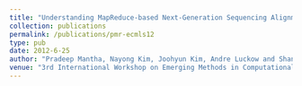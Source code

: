 ```yaml
---
title: "Understanding MapReduce-based Next-Generation Sequencing Alignment on Distributed Cyberinfrastructure"
collection: publications
permalink: /publications/pmr-ecmls12
type: pub
date: 2012-6-25
author: "Pradeep Mantha, Nayong Kim, Joohyun Kim, Andre Luckow and Shantenu Jha"
venue: "3rd International Workshop on Emerging Methods in Computational Life Sciences, Proceedings of the 21st International Symposium on High-Performance Parallel and Distributed Computing, HPDC'12"
---
```

